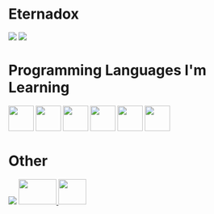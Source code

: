 <h1>Eternadox</h1>
  <img src="https://github-readme-stats.vercel.app/api/?username=Eternadox&title_color=4F8CC9&text_color=9f9f9f&show_icons=true&theme=dark"/>
<img src="https://github-readme-stats.vercel.app/api/top-langs/?username=Eternadox&theme=dark">
<h1>Programming Languages I'm Learning</h1>
<p><img src="https://cdn.jsdelivr.net/gh/devicons/devicon/icons/javascript/javascript-original.svg" width=50 height=50>
<img src="https://cdn.jsdelivr.net/gh/devicons/devicon/icons/python/python-original.svg" width=50 height=50>
<img src="https://cdn.jsdelivr.net/gh/devicons/devicon/icons/html5/html5-original.svg" width=50 height=50></img>
<img src="https://cdn.jsdelivr.net/gh/devicons/devicon/icons/csharp/csharp-original.svg" width=50 height=50>
<img src="https://cdn.jsdelivr.net/gh/devicons/devicon/icons/css3/css3-original.svg" width=50 height=50>
<img src="https://cdn.jsdelivr.net/gh/devicons/devicon/icons/java/java-original.svg" width=50 height=50>

</p>
<h1>Other</h1>
<img src="https://discord.c99.nl/widget/theme-2/792118923477647420.png">
<a href="https://www.youtube.com/channel/UCExJL2NQZLL5jmw08YA9srQ">
<img src="https://upload.wikimedia.org/wikipedia/commons/thumb/0/09/YouTube_full-color_icon_%282017%29.svg/1024px-YouTube_full-color_icon_%282017%29.svg.png" width=75 height=50>
</a>
<a href="https://twitter.com/4Eternadox">
 <img src="https://upload.wikimedia.org/wikipedia/en/thumb/6/60/Twitter_Logo_as_of_2021.svg/800px-Twitter_Logo_as_of_2021.svg.png" width=55 height=50>
</a>
